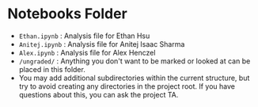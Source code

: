 # Notebooks Folder

- `Ethan.ipynb` : Analysis file for Ethan Hsu
- `Anitej.ipynb` : Analysis file for Anitej Isaac Sharma
- `Alex.ipynb` : Analysis file for Alex Henczel
- `/ungraded/` : Anything you don't want to be marked or looked at can be placed in this folder.
- You may add additional subdirectories within the current structure, but try to avoid creating any directories in the project root. If you have questions about this, you can ask the project TA.
